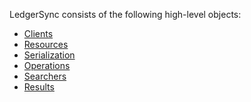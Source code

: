 LedgerSync consists of the following high-level objects:

- [Clients](01--clients.md)
- [Resources](02--resources.md)
- [Serialization](03--serialization.md)
- [Operations](04--operations.md)
- [Searchers](05--searchers.md)
- [Results]()
